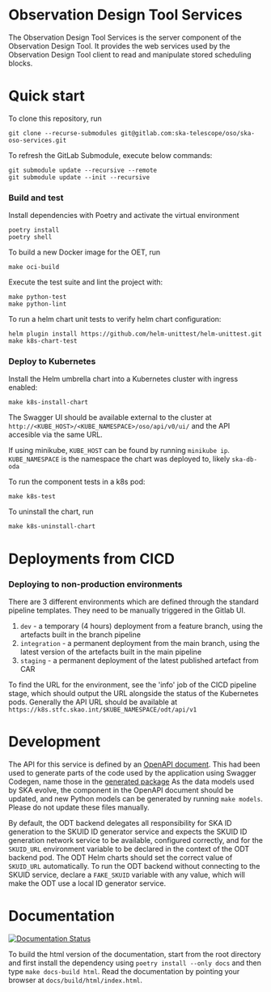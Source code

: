 Observation Design Tool Services
================================

The Observation Design Tool Services is the server component of the
Observation Design Tool. It provides the web services used by the
Observation Design Tool client to read and manipulate stored
scheduling blocks.

# Quick start
To clone this repository, run

```
git clone --recurse-submodules git@gitlab.com:ska-telescope/oso/ska-oso-services.git
```

To refresh the GitLab Submodule, execute below commands:

```
git submodule update --recursive --remote
git submodule update --init --recursive
```

### Build and test

Install dependencies with Poetry and activate the virtual environment

```
poetry install
poetry shell
```

To build a new Docker image for the OET, run

```
make oci-build
```

Execute the test suite and lint the project with:

```
make python-test
make python-lint
```

To run a helm chart unit tests to verify helm chart configuration:

```
helm plugin install https://github.com/helm-unittest/helm-unittest.git
make k8s-chart-test
```

### Deploy to Kubernetes

Install the Helm umbrella chart into a Kubernetes cluster with ingress enabled:

```
make k8s-install-chart
```

The Swagger UI should be available external to the cluster at `http://<KUBE_HOST>/<KUBE_NAMESPACE>/oso/api/v0/ui/` and the API accesible via the same URL.

If using minikube, `KUBE_HOST` can be found by running `minikube ip`. 
`KUBE_NAMESPACE` is the namespace the chart was deployed to, likely `ska-db-oda`

To run the component tests in a k8s pod:

```
make k8s-test
```

To uninstall the chart, run

```
make k8s-uninstall-chart
```

# Deployments from CICD

### Deploying to non-production environments

There are 3 different environments which are defined through the standard pipeline templates. They need to be manually triggered in the Gitlab UI.

1. `dev` - a temporary (4 hours) deployment from a feature branch, using the artefacts built in the branch pipeline
2. `integration` - a permanent deployment from the main branch, using the latest version of the artefacts built in the main pipeline
3. `staging` - a permanent deployment of the latest published artefact from CAR

To find the URL for the environment, see the 'info' job of the CICD pipeline stage, which should output the URL alongside the status of the Kubernetes pods.
Generally the API URL should be available at  `https://k8s.stfc.skao.int/$KUBE_NAMESPACE/odt/api/v1`


# Development

The API for this service is defined by an [OpenAPI document](src/ska_oso_services/openapi/odt-openapi-v1.yaml).
This had been used to generate parts of the code used by the application using Swagger Codegen, name those in the [generated package](src/ska_oso_services/odt/generated)
As the data models used by SKA evolve, the component in the OpenAPI document should be updated, and new Python models can be generated by running `make models`. Please do not update these files manually.

By default, the ODT backend delegates all responsibility for SKA ID generation to the SKUID ID generator service and
expects the SKUID ID  generation network service to be available, configured correctly, and for the `SKUID_URL`
environment variable to be  declared in the context of the ODT backend pod. The ODT Helm charts should set the correct
value of `SKUID_URL` automatically. To run the ODT backend without connecting to the SKUID service, declare a
`FAKE_SKUID` variable with any value, which will make the ODT use a local ID generator service.


# Documentation

[![Documentation Status](https://readthedocs.org/projects/ska-telescope-ska-oso-services/badge/?version=latest)](https://developer.skao.int/projects/ska-oso-services/en/latest/?badge=latest)

To build the html version of the documentation, start 
from the root directory and first install the dependency using 
``poetry install --only docs`` and then type ``make docs-build html``. Read the documentation by pointing your browser
at ``docs/build/html/index.html``.
